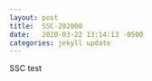 ```yaml
---
layout: post
title:  SSC-202000
date:   2020-03-22 13:14:13 -0500
categories: jekyll update
---
```

SSC test